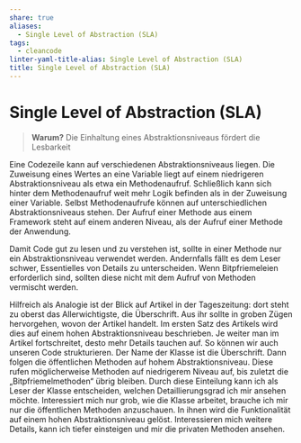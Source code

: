 ```yaml
---
share: true
aliases:
  - Single Level of Abstraction (SLA)
tags:
  - cleancode
linter-yaml-title-alias: Single Level of Abstraction (SLA)
title: Single Level of Abstraction (SLA)
---
```

# Single Level of Abstraction (SLA)

>**Warum?**
>Die Einhaltung eines Abstraktionsniveaus fördert die Lesbarkeit

Eine Codezeile kann auf verschiedenen Abstraktionsniveaus liegen. Die Zuweisung eines Wertes an eine Variable liegt auf einem niedrigeren Abstraktionsniveau als etwa ein Methodenaufruf. Schließlich kann sich hinter dem Methodenaufruf weit mehr Logik befinden als in der Zuweisung einer Variable. Selbst Methodenaufrufe können auf unterschiedlichen Abstraktionsniveaus stehen. Der Aufruf einer Methode aus einem Framework steht auf einem anderen Niveau, als der Aufruf einer Methode der Anwendung.

Damit Code gut zu lesen und zu verstehen ist, sollte in einer Methode nur ein Abstraktionsniveau verwendet werden. Andernfalls fällt es dem Leser schwer, Essentielles von Details zu unterscheiden. Wenn Bitpfriemeleien erforderlich sind, sollten diese nicht mit dem Aufruf von Methoden vermischt werden.

Hilfreich als Analogie ist der Blick auf Artikel in der Tageszeitung: dort steht zu oberst das Allerwichtigste, die Überschrift. Aus ihr sollte in groben Zügen hervorgehen, wovon der Artikel handelt. Im ersten Satz des Artikels wird dies auf einem hohen Abstraktionsniveau beschrieben. Je weiter man im Artikel fortschreitet, desto mehr Details tauchen auf. So können wir auch unseren Code strukturieren. Der Name der Klasse ist die Überschrift. Dann folgen die öffentlichen Methoden auf hohem Abstraktionsniveau. Diese rufen möglicherweise Methoden auf niedrigerem Niveau auf, bis zuletzt die „Bitpfriemelmethoden“ übrig bleiben. Durch diese Einteilung kann ich als Leser der Klasse entscheiden, welchen Detaillierungsgrad ich mir ansehen möchte. Interessiert mich nur grob, wie die Klasse arbeitet, brauche ich mir nur die öffentlichen Methoden anzuschauen. In ihnen wird die Funktionalität auf einem hohen Abstraktionsniveau gelöst. Interessieren mich weitere Details, kann ich tiefer einsteigen und mir die privaten Methoden ansehen.